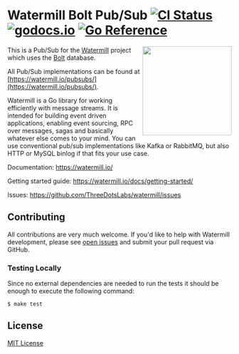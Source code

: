 # Watermill Bolt Pub/Sub [![CI Status](https://github.com/ThreeDotsLabs/watermill-bolt/actions/workflows/master.yml/badge.svg)](https://github.com/ThreeDotsLabs/watermill-bolt/actions/workflows/master.yml) [![godocs.io](https://godocs.io/github.com/ThreeDotsLabs/watermill-bolt?status.svg)][godoc] [![Go Reference](https://pkg.go.dev/badge/github.com/ThreeDotsLabs/watermill-bolt.svg)][goreference]
<img align="right" width="200" src="https://threedots.tech/watermill-io/watermill-logo.png">

This is a Pub/Sub for the [Watermill][watermill] project which uses the [Bolt][bolt] database.

All Pub/Sub implementations can be found at [https://watermill.io/pubsubs/](https://watermill.io/pubsubs/).

Watermill is a Go library for working efficiently with message streams. It is intended
for building event driven applications, enabling event sourcing, RPC over messages,
sagas and basically whatever else comes to your mind. You can use conventional pub/sub
implementations like Kafka or RabbitMQ, but also HTTP or MySQL binlog if that fits your use case.

Documentation: https://watermill.io/

Getting started guide: https://watermill.io/docs/getting-started/

Issues: https://github.com/ThreeDotsLabs/watermill/issues

## Contributing

All contributions are very much welcome. If you'd like to help with Watermill development,
please see [open issues](https://github.com/ThreeDotsLabs/watermill/issues?utf8=%E2%9C%93&q=is%3Aissue+is%3Aopen+)
and submit your pull request via GitHub.

### Testing Locally

Since no external dependencies are needed to run the tests it should be enough
to execute the following command:

```
$ make test
```

## License

[MIT License](./LICENSE)


[watermill]: https://watermill.io/
[bolt]: https://github.com/etcd-io/bbolt
[actions]: https://github.com/ThreeDotsLabs/watermill-bolt/actions
[godoc]: http://godocs.io/github.com/ThreeDotsLabs/watermill-bolt
[goreference]: https://pkg.go.dev/github.com/ThreeDotsLabs/watermill-bolt
